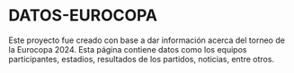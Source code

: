 # DATOS-EUROCOPA
Este proyecto fue creado con base a dar información acerca del torneo de la Eurocopa 2024. Esta página contiene datos como los equipos participantes, estadios, resultados de los partidos, noticias, entre otros.
